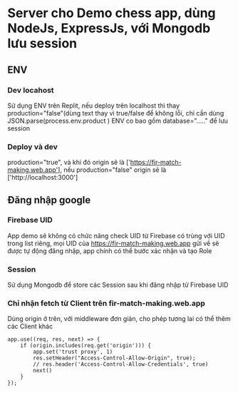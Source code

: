 # Server cho Demo chess app, dùng NodeJs, ExpressJs, với Mongodb lưu session
## ENV
### Dev locahost
Sử dụng ENV trên Replit, nếu deploy trên localhost thì thay production="false"(dùng text thay vì true/false để không lỗi, chỉ cần dùng JSON.parse(process.env.product )
ENV co bao gồm database="....." để lưu session
### Deploy và dev
production="true", và khi đó origin sẽ là ['https://fir-match-making.web.app'], nếu production="false" origin sẽ là ['http://localhost:3000']
## Đăng nhập google
### Firebase UID
App demo sẽ không có chức năng check UID từ Firebase có trùng với UID trong list riêng, mọi UID của https://fir-match-making.web.app gửi về sẽ được tự động đăng nhập, app chính có thể bước xác nhận và tạo Role
### Session
Sử dụng Mongodb để store các Session sau khi đăng nhập từ Firebase UID
### Chỉ nhận fetch từ Client trên fir-match-making.web.app
Dùng origin ở trên, với middleware đơn giản, cho phép tương lai có thể thêm các Client khác
```
app.use((req, res, next) => {
    if (origin.includes(req.get('origin'))) {
        app.set('trust proxy', 1)
        res.setHeader("Access-Control-Allow-Origin", true);
        // res.header('Access-Control-Allow-Credentials', true)
        next()
    }
});
```
